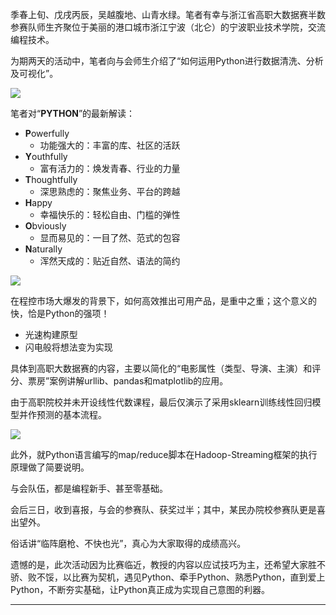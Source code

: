 季春上旬、戊戌丙辰，吴越腹地、山青水绿。笔者有幸与浙江省高职大数据赛半数参赛队师生齐聚位于美丽的港口城市浙江宁波（北仑）的宁波职业技术学院，交流编程技术。

为期两天的活动中，笔者向与会师生介绍了“如何运用Python进行数据清洗、分析及可视化”。

![][0]

笔者对“**PYTHON**”的最新解读：

- **P**owerfully
  - 功能强大的：丰富的库、社区的活跃
- **Y**outhfully
  - 富有活力的：焕发青春、行业的力量
- **T**houghtfully
  - 深思熟虑的：聚焦业务、平台的跨越
- **H**appy
  - 幸福快乐的：轻松自由、门槛的弹性
- **O**bviously
  - 显而易见的：一目了然、范式的包容
- **N**aturally
  - 浑然天成的：贴近自然、语法的简约

![][1]

在程控市场大爆发的背景下，如何高效推出可用产品，是重中之重；这个意义的快，恰是Python的强项！

- 光速构建原型
- 闪电般将想法变为实现

具体到高职大数据赛的内容，主要以简化的“电影属性（类型、导演、主演）和评分、票房”案例讲解urllib、pandas和matplotlib的应用。

由于高职院校并未开设线性代数课程，最后仅演示了采用sklearn训练线性回归模型并作预测的基本流程。

![][2]

此外，就Python语言编写的map/reduce脚本在Hadoop-Streaming框架的执行原理做了简要说明。

与会队伍，都是编程新手、甚至零基础。

会后三日，收到喜报，与会的参赛队、获奖过半；其中，某民办院校参赛队更是喜出望外。

俗话讲“临阵磨枪、不快也光”，真心为大家取得的成绩高兴。

遗憾的是，此次活动因为比赛临近，教授的内容以应试技巧为主，还希望大家胜不骄、败不馁，以比赛为契机，遇见Python、牵手Python、熟悉Python，直到爱上Python，不断夯实基础，让Python真正成为实现自己意图的利器。

---
[0]:./illustration/0.jpg
[1]:./illustration/1.jpg
[2]:./illustration/2.jpg